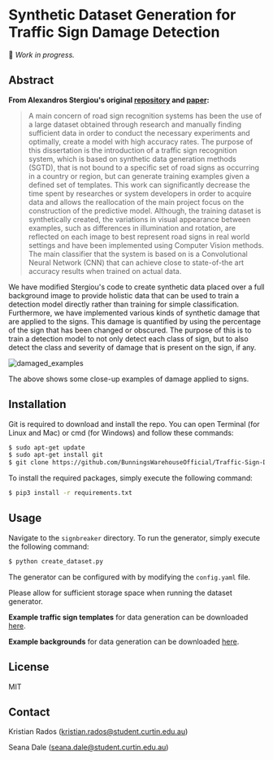 # Synthetic Dataset Generation for Traffic Sign Damage Detection

🚧 *Work in progress.*

## Abstract
**From Alexandros Stergiou's original [repository](https://github.com/alexandrosstergiou/Traffic-Sign-Recognition-basd-on-Synthesised-Training-Data) and [paper](https://www.mdpi.com/2504-2289/2/3/19):**
> A main concern of road sign recognition systems has been the use of a large dataset obtained through research and manually finding sufficient data in order to conduct the necessary experiments and optimally, create a model with high accuracy rates. The purpose of this dissertation is the introduction of a traffic sign recognition system, which is based on synthetic data generation methods (SGTD), that is not bound to a specific set of road signs as occurring in a country or region, but can generate training examples given a defined set of templates. This work can significantly decrease the time spent by researches or system developers in order to acquire data and allows the reallocation of the main project focus on the construction of the predictive model. Although, the training dataset is synthetically created, the variations in visual appearance between examples, such as differences in illumination and rotation, are reflected on each image to best represent road signs in real world settings and have been implemented using Computer Vision methods. The main classifier that the system is based on is a Convolutional Neural Network (CNN) that can achieve close to state-of-the art accuracy results when trained on actual data.

We have modified Stergiou's code to create synthetic data placed over a full background image to provide holistic data that can be used to train a detection model directly rather than training for simple classification. Furthermore, we have implemented various kinds of synthetic damage that are applied to the signs. This damage is quantified by using the percentage of the sign that has been changed or obscured. The purpose of this is to train a detection model to not only detect each class of sign, but to also detect the class and severity of damage that is present on the sign, if any.
 
 ![damaged_examples](https://github.com/BunningsWarehouseOfficial/Traffic-Sign-Damage-Detection-using-Synthesised-Training-Data/blob/main/Figures/Damaged_examples.png "Templates")
 
The above shows some close-up examples of damage applied to signs.

## Installation
Git is required to download and install the repo. You can open Terminal (for Linux and Mac) or cmd (for Windows) and follow these commands:
```sh
$ sudo apt-get update
$ sudo apt-get install git
$ git clone https://github.com/BunningsWarehouseOfficial/Traffic-Sign-Damage-Detection-using-Synthesised-Training-Data.git
```
To install the required packages, simply execute the following command:
```sh
$ pip3 install -r requirements.txt
```

[comment]: <> (Note that the synthetic dataset SGTSD will need aprox. 10GB and the sample set used for training will be close to 1GB.)


## Usage
Navigate to the `signbreaker` directory. To run the generator, simply execute the following command:
```sh
$ python create_dataset.py
```
The generator can be configured with by modifying the `config.yaml` file.

Please allow for sufficient storage space when running the dataset generator.

**Example traffic sign templates** for data generation can be downloaded [here](https://drive.google.com/file/d/1a65EPNK_3gNII8VXBKDZ0N6H_mL6F6P1/view?usp=sharing).

**Example backgrounds** for data generation can be downloaded [here](https://drive.google.com/file/d/1WCfWVruL0_WxnMaYJ-qzQD0cnFO478fh/view?usp=sharing).

## License
MIT

## Contact
Kristian Rados
(kristian.rados@student.curtin.edu.au)

Seana Dale
(seana.dale@student.curtin.edu.au)

